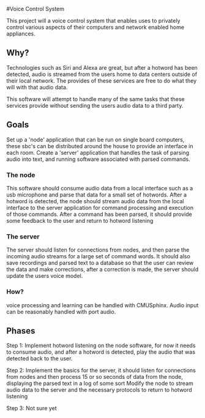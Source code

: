 #Voice Control System

This project will a voice control system that enables uses to privately control various aspects of their computers and network enabled home appliances.

## Why?

Technologies such as Siri and Alexa are great, but after a hotword has been detected, audio is streamed from the users home to data centers outside of their local network.
The provides of these services are free to do what they will with that audio data. 

This software will attempt to handle many of the same tasks that these services provide without sending the users audio data to a third party. 

## Goals

Set up a 'node' application that can be run on single board computers, these sbc's can be distributed around the house to provide an interface in each room.
Create a 'server' application that handles the task of parsing audio into text, and running software associated with parsed commands.

### The node

This software should consume audio data from a local interface such as a usb microphone and parse that data for a small set of hotwords. After a hotword is detected, the node should stream audio data from
the local interface to the server application for command processing and execution of those commands. After a command has been parsed, it should provide some feedback to the user and return to hotword listening

### The server

The server should listen for connections from nodes, and then parse the incoming audio streams for a large set of command words.
It should also save recordings and parsed text to a database so that the user can review the data and make corrections, after a correction is made, the server should update the users voice model.


### How?

voice processing and learning can be handled with CMUSphinx.
Audio input can be reasonably handled with port audio. 


## Phases

Step 1:
	Implement hotword listening on the node software, for now it needs to consume audio, and after a hotword is detected, play the audio that was detected back to the user.

Step 2:
	Implement the basics for the server, it should listen for connections from nodes and then process 15 or so seconds of data from the node, displaying the parsed text in a log of some sort
	Modify the node to stream audio data to the server and the necessary protocols to return to hotword listening
	
Step 3:
	Not sure yet